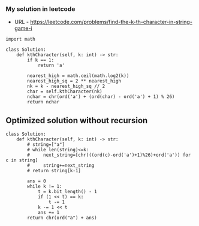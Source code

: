 ### My solution in leetcode

- URL - https://leetcode.com/problems/find-the-k-th-character-in-string-game-i

```
import math

class Solution:
    def kthCharacter(self, k: int) -> str:
        if k == 1:
            return 'a'

        nearest_high = math.ceil(math.log2(k))
        nearest_high_sq = 2 ** nearest_high
        nk = k - nearest_high_sq // 2
        char = self.kthCharacter(nk)
        nchar = chr(ord('a') + (ord(char) - ord('a') + 1) % 26)
        return nchar
```

## Optimized solution without recursion

```
class Solution:
    def kthCharacter(self, k: int) -> str:
        # string=["a"]
        # while len(string)<=k:
        #     next_string=[chr(((ord(c)-ord('a')+1)%26)+ord('a')) for c in string]
        #     string+=next_string
        # return string[k-1]

        ans = 0
        while k != 1:
            t = k.bit_length() - 1
            if (1 << t) == k:
                t -= 1
            k -= 1 << t
            ans += 1
        return chr(ord("a") + ans)
```
